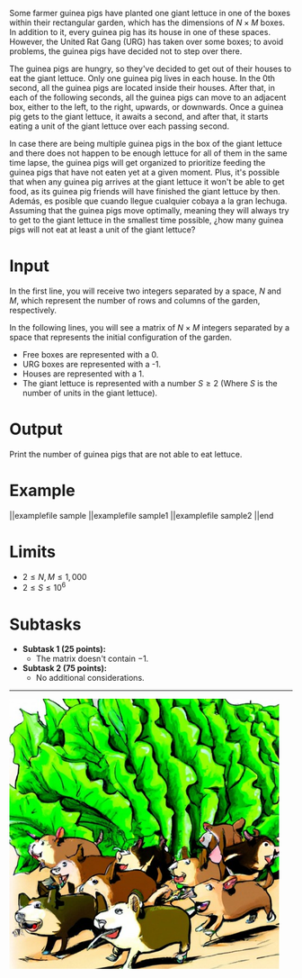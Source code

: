 Some farmer guinea pigs have planted one giant lettuce in one of the boxes within their rectangular garden, which has the dimensions of $N \times M$ boxes. In addition to it, every guinea pig has its house in one of these spaces. However, the United Rat Gang (URG) has taken over some boxes; to avoid problems, the guinea pigs have decided not to step over there.

The guinea pigs are hungry, so they've decided to get out of their houses to eat the giant lettuce. Only one guinea pig lives in each house. In the 0th second, all the guinea pigs are located inside their houses. After that, in each of the following seconds, all the guinea pigs can move to an adjacent box, either to the left, to the right, upwards, or downwards. Once a guinea pig gets to the giant lettuce, it awaits a second, and after that, it starts eating a unit of the giant lettuce over each passing second.

In case there are being multiple guinea pigs in the box of the giant lettuce and there does not happen to be enough lettuce for all of them in the same time lapse, the guinea pigs will get organized to prioritize feeding the guinea pigs that have not eaten yet at a given moment. Plus, it's possible that when any guinea pig arrives at the giant lettuce it won't be able to get food, as its guinea pig friends will have finished the giant lettuce by then. Además, es posible que cuando llegue cualquier cobaya a la gran lechuga. Assuming that the guinea pigs move optimally, meaning they will always try to get to the giant lettuce in the smallest time possible, ¿how many guinea pigs will not eat at least a unit of the giant lettuce? 

# Input

In the first line, you will receive two integers separated by a space, $N$ and $M$, which represent the number of rows and columns of the garden, respectively.

In the following lines, you will see a matrix of $N \times M$ integers separated by a space that represents the initial configuration of the garden.

- Free boxes are represented with a 0.
- URG boxes are represented with a -1.
- Houses are represented with a 1.
- The giant lettuce is represented with a number $S \geq 2$ (Where $S$ is the number of units in the giant lettuce).

# Output

Print the number of guinea pigs that are not able to eat lettuce.

# Example

||examplefile
sample
||examplefile
sample1
||examplefile
sample2
||end

# Limits

- $2 \leq N, M \leq 1,000$
- $2 \leq S \leq 10^6$

# Subtasks

- **Subtask 1 (25 points):**
  - The matrix doesn't contain $-1$.
- **Subtask 2 (75 points):**
  - No additional considerations.

---

![](lechuga.jpeg 'Farmer guinea pigs.')

